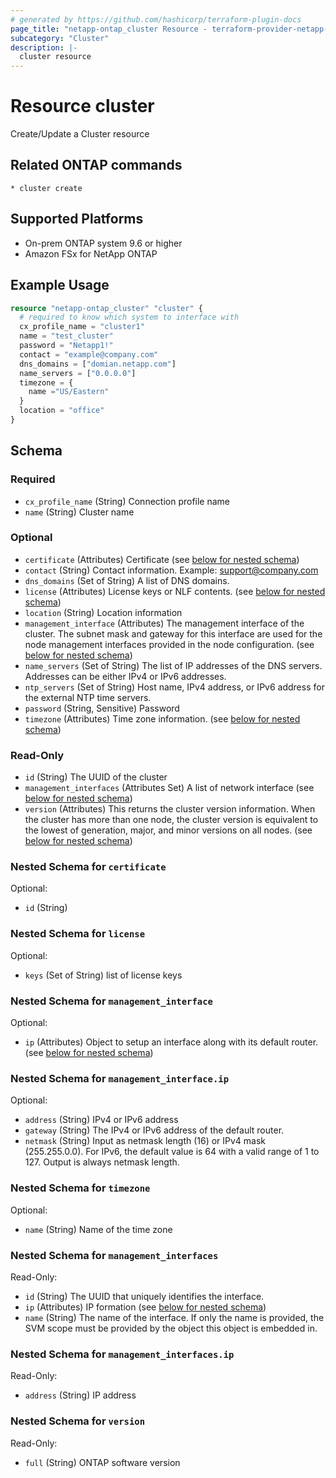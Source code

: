 ```yaml
---
# generated by https://github.com/hashicorp/terraform-plugin-docs
page_title: "netapp-ontap_cluster Resource - terraform-provider-netapp-ontap"
subcategory: "Cluster"
description: |-
  cluster resource
---
```


# Resource cluster

Create/Update a Cluster resource

## Related ONTAP commands

```commandline
* cluster create
```

## Supported Platforms

* On-prem ONTAP system 9.6 or higher
* Amazon FSx for NetApp ONTAP

## Example Usage

```terraform
resource "netapp-ontap_cluster" "cluster" {
  # required to know which system to interface with
  cx_profile_name = "cluster1"
  name = "test_cluster"
  password = "Netapp1!"
  contact = "example@company.com"
  dns_domains = ["domian.netapp.com"]
  name_servers = ["0.0.0.0"]
  timezone = {
    name ="US/Eastern"
  }
  location = "office"
}
```

<!-- schema generated by tfplugindocs -->
## Schema

### Required

- `cx_profile_name` (String) Connection profile name
- `name` (String) Cluster name

### Optional

- `certificate` (Attributes) Certificate (see [below for nested schema](#nestedatt--certificate))
- `contact` (String) Contact information. Example: support@company.com
- `dns_domains` (Set of String) A list of DNS domains.
- `license` (Attributes) License keys or NLF contents. (see [below for nested schema](#nestedatt--license))
- `location` (String) Location information
- `management_interface` (Attributes) The management interface of the cluster. The subnet mask and gateway for this interface are used for the node management interfaces provided in the node configuration. (see [below for nested schema](#nestedatt--management_interface))
- `name_servers` (Set of String) The list of IP addresses of the DNS servers. Addresses can be either IPv4 or IPv6 addresses.
- `ntp_servers` (Set of String) Host name, IPv4 address, or IPv6 address for the external NTP time servers.
- `password` (String, Sensitive) Password
- `timezone` (Attributes) Time zone information. (see [below for nested schema](#nestedatt--timezone))

### Read-Only

- `id` (String) The UUID of the cluster
- `management_interfaces` (Attributes Set) A list of network interface (see [below for nested schema](#nestedatt--management_interfaces))
- `version` (Attributes) This returns the cluster version information. When the cluster has more than one node, the cluster version is equivalent to the lowest of generation, major, and minor versions on all nodes. (see [below for nested schema](#nestedatt--version))

<a id="nestedatt--certificate"></a>

### Nested Schema for `certificate`

Optional:

- `id` (String)

<a id="nestedatt--license"></a>

### Nested Schema for `license`

Optional:

- `keys` (Set of String) list of license keys

<a id="nestedatt--management_interface"></a>

### Nested Schema for `management_interface`

Optional:

- `ip` (Attributes) Object to setup an interface along with its default router. (see [below for nested schema](#nestedatt--management_interface--ip))

<a id="nestedatt--management_interface--ip"></a>

### Nested Schema for `management_interface.ip`

Optional:

- `address` (String) IPv4 or IPv6 address
- `gateway` (String) The IPv4 or IPv6 address of the default router.
- `netmask` (String) Input as netmask length (16) or IPv4 mask (255.255.0.0). For IPv6, the default value is 64 with a valid range of 1 to 127. Output is always netmask length.

<a id="nestedatt--timezone"></a>

### Nested Schema for `timezone`

Optional:

- `name` (String) Name of the time zone

<a id="nestedatt--management_interfaces"></a>

### Nested Schema for `management_interfaces`

Read-Only:

- `id` (String) The UUID that uniquely identifies the interface.
- `ip` (Attributes) IP formation (see [below for nested schema](#nestedatt--management_interfaces--ip))
- `name` (String) The name of the interface. If only the name is provided, the SVM scope must be provided by the object this object is embedded in.

<a id="nestedatt--management_interfaces--ip"></a>

### Nested Schema for `management_interfaces.ip`

Read-Only:

- `address` (String) IP address

<a id="nestedatt--version"></a>

### Nested Schema for `version`

Read-Only:

- `full` (String) ONTAP software version
